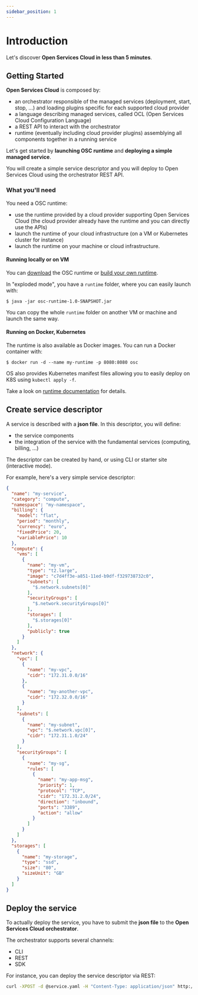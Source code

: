 ```yaml
---
sidebar_position: 1
---
```


# Introduction

Let's discover **Open Services Cloud in less than 5 minutes**.

## Getting Started

**Open Services Cloud** is composed by:

* an orchestrator responsible of the managed services (deployment, start, stop, ...) and loading
  plugins specific for each supported cloud provider
* a language describing managed services, called OCL (Open Services Cloud Configuration Language)
* a REST API to interact with the orchestrator
* runtime (eventually including cloud provider plugins) assemblying all components together in a
  running service

Let's get started by **launching OSC runtime** and **deploying a simple managed service**.

You will create a simple service descriptor and you will deploy to Open Services Cloud using the
orchestrator REST API.

### What you'll need

You need a OSC runtime:

* use the runtime provided by a cloud provider supporting Open Services Cloud (the cloud provider
  already have the runtime and you can directly use the APIs)
* launch the runtime of your cloud infrastructure (on a VM or Kubernetes cluster for instance)
* launch the runtime on your machine or cloud infrastructure.

#### Running locally or on VM

You can [download](/download) the OSC runtime or [build your own runtime](runtime).

In "exploded mode", you have a `runtime` folder, where you can easily launch with:

```shell
$ java -jar osc-runtime-1.0-SNAPSHOT.jar
```

You can copy the whole `runtime` folder on another VM or machine and launch the same way.

#### Running on Docker, Kubernetes

The runtime is also available as Docker images. You can run a Docker container with:

```shell
$ docker run -d --name my-runtime -p 8080:8080 osc
```

OS also provides Kubernetes manifest files allowing you to easily deploy on K8S
using `kubectl apply -f`.

Take a look on [runtime documentation](runtime) for details.

## Create service descriptor

A service is described with a **json file**. In this descriptor, you will define:

- the service components
- the integration of the service with the fundamental services (computing, billing, ...)

The descriptor can be created by hand, or using CLI or starter site (interactive mode).

For example, here's a very simple service descriptor:

```json
{
  "name": "my-service",
  "category": "compute",
  "namespace": "my-namespace",
  "billing": {
    "model": "flat",
    "period": "monthly",
    "currency": "euro",
    "fixedPrice": 20,
    "variablePrice": 10
  },
  "compute": {
    "vms": [
      {
        "name": "my-vm",
        "type": "t2.large",
        "image": "c7d4ff3e-a851-11ed-b9df-f329738732c0",
        "subnets": [
          "$.network.subnets[0]"
        ],
        "securityGroups": [
          "$.network.securityGroups[0]"
        ],
        "storages": [
          "$.storages[0]"
        ],
        "publicly": true
      }
    ]
  },
  "network": {
    "vpc": [
      {
        "name": "my-vpc",
        "cidr": "172.31.0.0/16"
      },
      {
        "name": "my-another-vpc",
        "cidr": "172.32.0.0/16"
      }
    ],
    "subnets": [
      {
        "name": "my-subnet",
        "vpc": "$.network.vpc[0]",
        "cidr": "172.31.1.0/24"
      }
    ],
    "securityGroups": [
      {
        "name": "my-sg",
        "rules": [
          {
            "name": "my-app-msg",
            "priority": 1,
            "protocol": "TCP",
            "cidr": "172.31.2.0/24",
            "direction": "inbound",
            "ports": "3389",
            "action": "allow"
          }
        ]
      }
    ]
  },
  "storages": [
    {
      "name": "my-storage",
      "type": "ssd",
      "size": "80",
      "sizeUnit": "GB"
    }
  ]
}
```

## Deploy the service

To actually deploy the service, you have to submit the **json file** to the **Open Services Cloud
orchestrator**.

The orchestrator supports several channels:

- CLI
- REST
- SDK

For instance, you can deploy the service descriptor via REST:

```bash
curl -XPOST -d @service.yaml -H "Content-Type: application/json" http://osc.host/path
```
